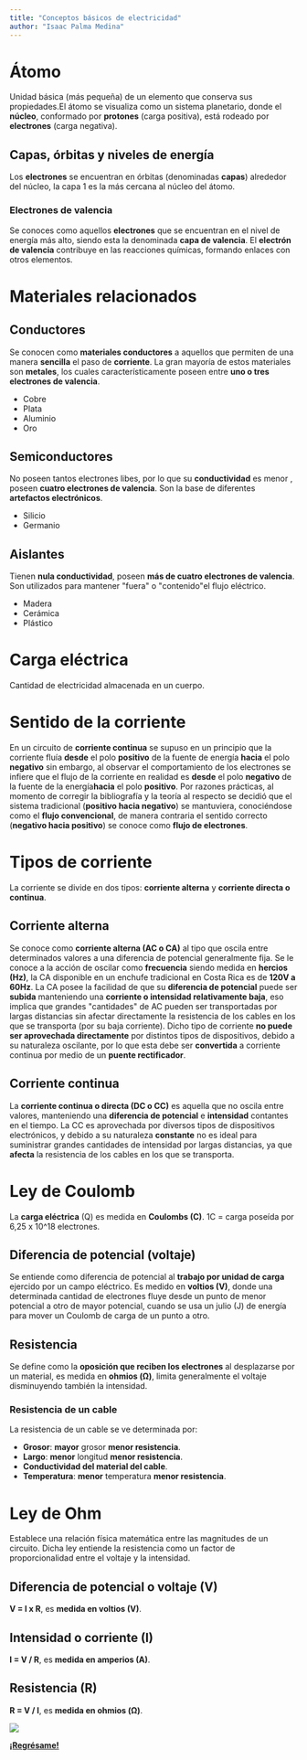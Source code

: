 ```yaml
---
title: "Conceptos básicos de electricidad"
author: "Isaac Palma Medina"
---
```


# Átomo

Unidad básica (más pequeña) de un elemento que conserva sus propiedades.El átomo se visualiza como un sistema planetario, donde el **núcleo**, conformado por **protones** (carga positiva), está rodeado por **electrones** (carga negativa).

## Capas, órbitas y niveles de energía

Los **electrones** se encuentran en órbitas (denominadas **capas**) alrededor del núcleo, la capa 1 es la más cercana al núcleo del átomo.

### Electrones de valencia

Se conoces como aquellos **electrones** que se encuentran en el nivel de energía más alto, siendo esta la denominada **capa de valencia**. El **electrón de valencia** contribuye en las reacciones químicas, formando enlaces con otros elementos.

# Materiales relacionados

##  Conductores

Se conocen como **materiales conductores** a aquellos que permiten de una manera **sencilla** el paso de **corriente**. La gran mayoría de estos materiales son **metales**, los cuales característicamente poseen entre **uno o tres electrones de valencia**.

- Cobre
- Plata
- Aluminio
- Oro

## Semiconductores

No  poseen tantos electrones libes, por lo que su **conductividad** es menor , poseen **cuatro electrones de valencia**. Son la base de diferentes **artefactos electrónicos**.

- Silicio
- Germanio

## Aislantes

Tienen **nula conductividad**, poseen **más de cuatro electrones de valencia**. Son utilizados para mantener "fuera" o "contenido"el flujo eléctrico. 

- Madera
- Cerámica
- Plástico

# Carga eléctrica

Cantidad de electricidad almacenada en un cuerpo.

# Sentido de la corriente

En un circuito de **corriente continua** se supuso en un principio que la corriente fluía **desde** el polo **positivo** de la fuente de energía **hacia** el polo **negativo** sin embargo, al observar el comportamiento de los electrones se infiere que el flujo de la corriente en realidad es **desde** el polo **negativo** de la fuente de la energía**hacia** el polo **positivo**. Por razones prácticas, al momento de corregir la bibliografía y la teoría al respecto se decidió que el sistema tradicional (**positivo hacia negativo**) se mantuviera, conociéndose como el **flujo convencional**, de manera contraria el sentido correcto (**negativo hacia positivo**) se conoce como **flujo de electrones**.

# Tipos de corriente

La corriente se divide en dos tipos: **corriente alterna** y **corriente directa o continua**.

## Corriente alterna

Se conoce como **corriente alterna (AC o CA)** al tipo que oscila entre determinados valores a una diferencia de potencial generalmente fija. Se le conoce a la acción de oscilar como **frecuencia**  siendo medida en **hercios (Hz)**, la CA disponible en un enchufe tradicional en Costa Rica es de **120V a 60Hz**.
La CA posee la facilidad de que su **diferencia de potencial** puede ser **subida** manteniendo una **corriente o intensidad relativamente baja**, eso implica que grandes "cantidades" de AC pueden ser transportadas por largas distancias sin afectar directamente la resistencia de los cables en los que se transporta (por su baja corriente). 
Dicho tipo de corriente **no puede ser aprovechada directamente** por distintos tipos de dispositivos, debido a su naturaleza oscilante, por lo que esta debe ser **convertida** a corriente continua por medio de un **puente rectificador**.

## Corriente continua

La **corriente continua o directa (DC o CC)** es aquella que no oscila entre valores, manteniendo una **diferencia de potencial** e **intensidad** contantes en el tiempo. La CC es aprovechada por diversos tipos de dispositivos electrónicos, y debido a su naturaleza **constante** no es ideal para suministrar grandes cantidades de intensidad por largas distancias, ya que **afecta** la resistencia de los cables en los que se transporta.

# Ley de Coulomb

La **carga eléctrica** (Q) es medida en **Coulombs (C)**. 1C = carga poseída por 6,25 x 10^18 electrones.

## Diferencia de potencial (voltaje)

Se entiende como diferencia de potencial al **trabajo por unidad de carga** ejercido por un campo eléctrico. Es medido en **voltios (V)**, donde una determinada cantidad de electrones fluye desde un punto de menor potencial a otro de mayor potencial, cuando se usa un julio (J) de energía para mover un Coulomb de carga de un punto a otro. 

## Resistencia

Se define como la **oposición que reciben los electrones** al desplazarse por un material, es medida en **ohmios (Ω)**, limita generalmente el voltaje disminuyendo también la intensidad.

###  Resistencia de un cable

La resistencia de un cable se ve determinada por:

- **Grosor**: **mayor** grosor **menor resistencia**.
- **Largo**: **menor** longitud **menor resistencia**.
- **Conductividad del material del cable**.
- **Temperatura**: **menor** temperatura **menor resistencia**.

# Ley de Ohm

Establece una relación física matemática entre las magnitudes de un circuito. Dicha ley entiende la resistencia como un factor de proporcionalidad entre el voltaje y la intensidad.  

## Diferencia de potencial o voltaje (V)

**V = I x R**, es **medida en voltios (V)**.

## Intensidad o corriente (I)

**I = V / R**, es **medida en amperios (A)**.

## Resistencia (R)

**R = V / I**, es **medida en ohmios (Ω)**.

![](https://img.shields.io/badge/License-CC\_BY--SA\_4.0-lightgrey.svg)

**[¡Regrésame!](/index)**